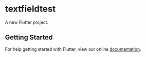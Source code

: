 # textfieldtest

A new Flutter project.

## Getting Started

For help getting started with Flutter, view our online
[documentation](https://flutter.io/).

